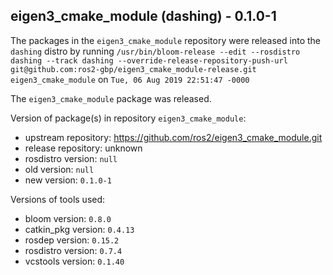 ## eigen3_cmake_module (dashing) - 0.1.0-1

The packages in the `eigen3_cmake_module` repository were released into the `dashing` distro by running `/usr/bin/bloom-release --edit --rosdistro dashing --track dashing --override-release-repository-push-url git@github.com:ros2-gbp/eigen3_cmake_module-release.git eigen3_cmake_module` on `Tue, 06 Aug 2019 22:51:47 -0000`

The `eigen3_cmake_module` package was released.

Version of package(s) in repository `eigen3_cmake_module`:

- upstream repository: https://github.com/ros2/eigen3_cmake_module.git
- release repository: unknown
- rosdistro version: `null`
- old version: `null`
- new version: `0.1.0-1`

Versions of tools used:

- bloom version: `0.8.0`
- catkin_pkg version: `0.4.13`
- rosdep version: `0.15.2`
- rosdistro version: `0.7.4`
- vcstools version: `0.1.40`



